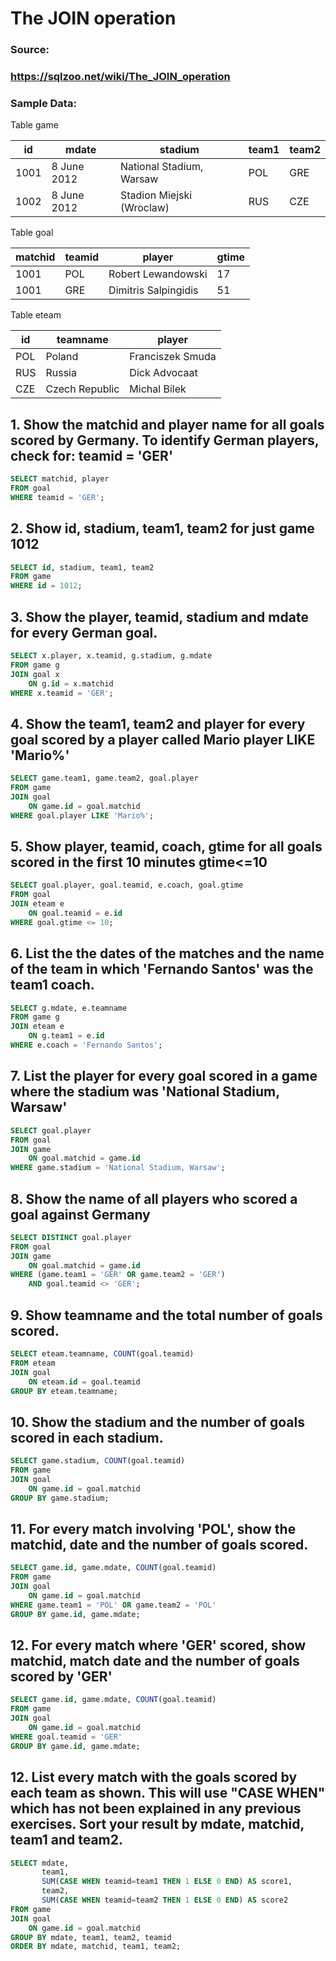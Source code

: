 # The JOIN operation

### Source:
### https://sqlzoo.net/wiki/The_JOIN_operation

### Sample Data:
Table game


| id | mdate | stadium | team1 | team2 |
|-------------|-----------|---------|------------|--------------|
1001 |	8 June 2012	|National Stadium, Warsaw	|POL	|GRE
1002 |	8 June 2012	|Stadion Miejski (Wroclaw)	|RUS	|CZE

Table goal


| matchid | teamid | player | gtime |
|-------------|-----------|---------|------------|
1001	|POL	|Robert Lewandowski	|17
1001|GRE|	Dimitris Salpingidis	|51

Table eteam

| id | teamname | player |
|-|-|-|
POL |Poland|	Franciszek Smuda
RUS	|Russia|	Dick Advocaat
CZE	|Czech Republic|	Michal Bilek

## 1. Show the matchid and player name for all goals scored by Germany. To identify German players, check for: teamid = 'GER'

```sql
SELECT matchid, player
FROM goal
WHERE teamid = 'GER';
```

## 2. Show id, stadium, team1, team2 for just game 1012

```sql
SELECT id, stadium, team1, team2
FROM game
WHERE id = 1012;
```

## 3. Show the player, teamid, stadium and mdate for every German goal.

```sql
SELECT x.player, x.teamid, g.stadium, g.mdate
FROM game g
JOIN goal x
    ON g.id = x.matchid
WHERE x.teamid = 'GER';
```

## 4. Show the team1, team2 and player for every goal scored by a player called Mario player LIKE 'Mario%'

``` sql
SELECT game.team1, game.team2, goal.player
FROM game
JOIN goal
    ON game.id = goal.matchid
WHERE goal.player LIKE 'Mario%';

```

## 5. Show player, teamid, coach, gtime for all goals scored in the first 10 minutes gtime<=10

```sql
SELECT goal.player, goal.teamid, e.coach, goal.gtime
FROM goal
JOIN eteam e
    ON goal.teamid = e.id
WHERE goal.gtime <= 10;
```

## 6. List the the dates of the matches and the name of the team in which 'Fernando Santos' was the team1 coach.

```sql
SELECT g.mdate, e.teamname
FROM game g
JOIN eteam e
    ON g.team1 = e.id
WHERE e.coach = 'Fernando Santos';
```

## 7. List the player for every goal scored in a game where the stadium was 'National Stadium, Warsaw'

```sql
SELECT goal.player
FROM goal
JOIN game
    ON goal.matchid = game.id
WHERE game.stadium = 'National Stadium, Warsaw';
```

## 8. Show the name of all players who scored a goal against Germany

```sql
SELECT DISTINCT goal.player
FROM goal
JOIN game
    ON goal.matchid = game.id
WHERE (game.team1 = 'GER' OR game.team2 = 'GER')
    AND goal.teamid <> 'GER';
```

## 9. Show teamname and the total number of goals scored.

```sql
SELECT eteam.teamname, COUNT(goal.teamid)
FROM eteam
JOIN goal
    ON eteam.id = goal.teamid
GROUP BY eteam.teamname;
```

## 10. Show the stadium and the number of goals scored in each stadium.

```sql
SELECT game.stadium, COUNT(goal.teamid)
FROM game
JOIN goal
    ON game.id = goal.matchid
GROUP BY game.stadium;
```

## 11. For every match involving 'POL', show the matchid, date and the number of goals scored.

```sql
SELECT game.id, game.mdate, COUNT(goal.teamid)
FROM game
JOIN goal
    ON game.id = goal.matchid
WHERE game.team1 = 'POL' OR game.team2 = 'POL'
GROUP BY game.id, game.mdate;
```

## 12. For every match where 'GER' scored, show matchid, match date and the number of goals scored by 'GER'

```sql
SELECT game.id, game.mdate, COUNT(goal.teamid)
FROM game
JOIN goal
    ON game.id = goal.matchid
WHERE goal.teamid = 'GER'
GROUP BY game.id, game.mdate;
```

## 12. List every match with the goals scored by each team as shown. This will use "CASE WHEN" which has not been explained in any previous exercises. Sort your result by mdate, matchid, team1 and team2.

```sql
SELECT mdate,
       team1,
       SUM(CASE WHEN teamid=team1 THEN 1 ELSE 0 END) AS score1,
       team2,
       SUM(CASE WHEN teamid=team2 THEN 1 ELSE 0 END) AS score2
FROM game
JOIN goal
    ON game.id = goal.matchid
GROUP BY mdate, team1, team2, teamid
ORDER BY mdate, matchid, team1, team2;

```
